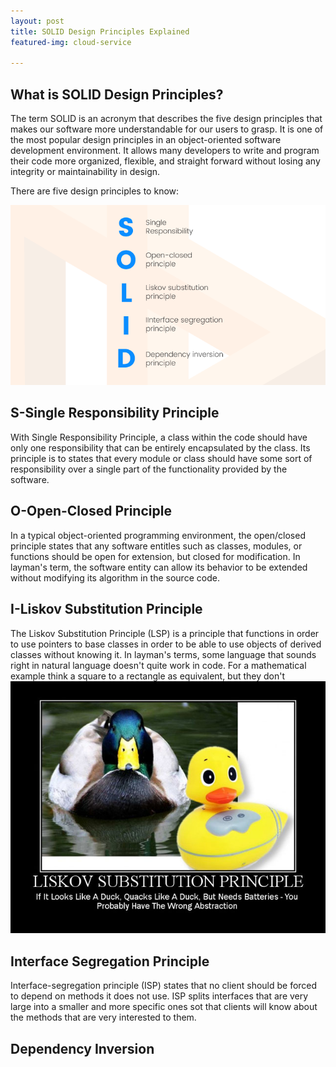 ```yaml
---
layout: post
title: SOLID Design Principles Explained
featured-img: cloud-service

---
```

## What is SOLID Design Principles?
The term SOLID is an acronym that describes the five design principles that makes our software more understandable for our users to grasp. It is one of the most popular design principles in an object-oriented software development environment. It allows many developers to write and program their code more organized, flexible, and straight forward without losing any integrity or maintainability in design.

There are five design principles to know:

![image tooltip here](/assets/img/SOLID.jpg)

## S-Single Responsibility Principle
With Single Responsibility Principle, a class within the code should have only one responsibility that can be entirely encapsulated by the class. Its principle is to states that every module or class should have some sort of responsibility over a single part of the functionality provided by the software.

## O-Open-Closed Principle
In a typical object-oriented programming environment, the open/closed principle states that any software entitles such as classes, modules, or functions should be open for extension, but closed for modification. In layman's term, the software entity can allow its behavior to be extended without modifying its algorithm in the source code.

## I-Liskov Substitution Principle
The Liskov Substitution Principle (LSP) is a principle that functions in order to use pointers to base classes in order to be able to use objects of derived classes without knowing it. In layman's terms, some language that sounds right in natural language doesn't quite work in code. For a mathematical example think a square to a rectangle as equivalent, but they don't
![image tooltip here](/assets/img/lsp.jpg)

## Interface Segregation Principle
Interface-segregation principle (ISP) states that no client should be forced to depend on methods it does not use. ISP splits interfaces that are very large into a smaller and more specific ones sot that clients will know about the methods that are very interested to them.


## Dependency Inversion
